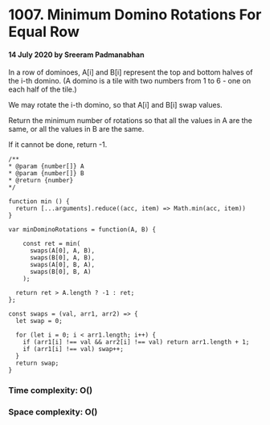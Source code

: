 # 1007. Minimum Domino Rotations For Equal Row

#### 14 July 2020 by Sreeram Padmanabhan

In a row of dominoes, A[i] and B[i] represent the top and bottom halves of the i-th domino.  (A domino is a tile with two numbers from 1 to 6 - one on each half of the tile.)

We may rotate the i-th domino, so that A[i] and B[i] swap values.

Return the minimum number of rotations so that all the values in A are the same, or all the values in B are the same.

If it cannot be done, return -1.

    /**
    * @param {number[]} A
    * @param {number[]} B
    * @return {number}
    */

    function min () {
      return [...arguments].reduce((acc, item) => Math.min(acc, item))
    }

    var minDominoRotations = function(A, B) {

        const ret = min(
          swaps(A[0], A, B),
          swaps(B[0], A, B),
          swaps(A[0], B, A),
          swaps(B[0], B, A)
        );

      return ret > A.length ? -1 : ret;
    };

    const swaps = (val, arr1, arr2) => {
      let swap = 0;

      for (let i = 0; i < arr1.length; i++) {
        if (arr1[i] !== val && arr2[i] !== val) return arr1.length + 1;
        if (arr1[i] !== val) swap++;
      }
      return swap;
    }

### Time complexity: O()
### Space complexity: O()
